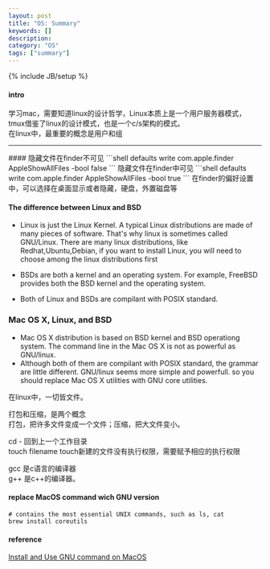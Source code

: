 ```yaml
---
layout: post
title: "OS: Summary"
keywords: []
description: 
category: "OS"
tags: ["summary"]
---
```

{% include JB/setup %}

#### intro
学习mac，需要知道linux的设计哲学，Linux本质上是一个用户服务器模式，tmux借鉴了linux的设计模式，也是一个c/s架构的模式。<br />
在linux中，最重要的概念是用户和组

<hr />
####
隐藏文件在finder不可见
```shell
defaults write com.apple.finder AppleShowAllFiles -bool false
```
隐藏文件在finder中可见
```shell
defaults write com.apple.finder AppleShowAllFiles -bool true
```
在finder的偏好设置中，可以选择在桌面显示或者隐藏，硬盘，外置磁盘等

#### The difference between Linux and BSD

+ Linux is just the Linux Kernel. A typical Linux distributions are made of many pieces of software.
That's why linux is sometimes called GNU/Linux. There are many linux distributions, like Redhat,Ubuntu,Debian,
if you want to install Linux, you will need to choose among the linux distributions first


+ BSDs are both a kernel and an operating system. For example, FreeBSD provides both the BSD kernel and the operating system. 


+ Both of Linux and BSDs are compilant with POSIX standard.

### Mac OS X, Linux, and BSD

+ Mac OS X distribution is based on BSD kernel and BSD operationg system. The command line in the Mac OS X is not as powerful as GNU/linux.
+ Although both of them are compilant with POSIX standard, the grammar are little different. GNU/linux seems more simple and powerfull. so
you should replace Mac OS X utilities with GNU core utilities.


在linux中，一切皆文件。

打包和压缩，是两个概念  
打包，把许多文件变成一个文件；压缩，把大文件变小。

cd - 回到上一个工作目录  
touch filename touch新建的文件没有执行权限，需要赋予相应的执行权限


gcc 是c语言的编译器  
g++ 是c++的编译器。

#### replace MacOS command wich GNU version

```shell
# contains the most essential UNIX commands, such as ls, cat
brew install coreutils
```


#### reference
[Install and Use GNU command on MacOS](https://www.topbug.net/blog/2013/04/14/install-and-use-gnu-command-line-tools-in-mac-os-x/)
